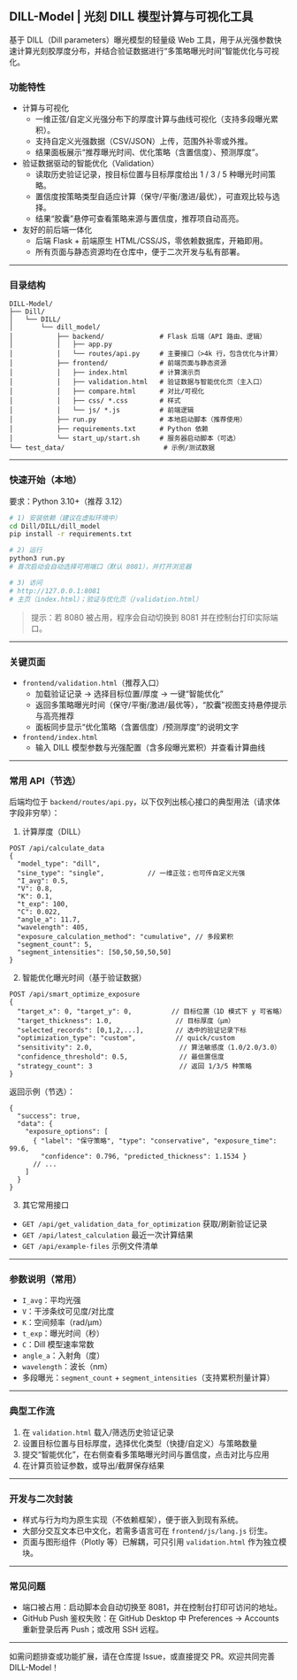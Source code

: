 ## DILL-Model | 光刻 DILL 模型计算与可视化工具

基于 DILL（Dill parameters）曝光模型的轻量级 Web 工具，用于从光强参数快速计算光刻胶厚度分布，并结合验证数据进行“多策略曝光时间”智能优化与可视化。

### 功能特性
- 计算与可视化
  - 一维正弦/自定义光强分布下的厚度计算与曲线可视化（支持多段曝光累积）。
  - 支持自定义光强数据（CSV/JSON）上传，范围外补零或外推。
  - 结果面板展示“推荐曝光时间、优化策略（含置信度）、预测厚度”。
- 验证数据驱动的智能优化（Validation）
  - 读取历史验证记录，按目标位置与目标厚度给出 1 / 3 / 5 种曝光时间策略。
  - 置信度按策略类型自适应计算（保守/平衡/激进/最优），可直观比较与选择。
  - 结果“胶囊”悬停可查看策略来源与置信度，推荐项自动高亮。
- 友好的前后端一体化
  - 后端 Flask + 前端原生 HTML/CSS/JS，零依赖数据库，开箱即用。
  - 所有页面与静态资源均在仓库中，便于二次开发与私有部署。

---

### 目录结构
```
DILL-Model/
├── Dill/
│   └── DILL/
│       └── dill_model/
│           ├── backend/              # Flask 后端（API 路由、逻辑）
│           │   ├── app.py
│           │   └── routes/api.py     # 主要接口（>4k 行，包含优化与计算）
│           ├── frontend/             # 前端页面与静态资源
│           │   ├── index.html        # 计算演示页
│           │   ├── validation.html   # 验证数据与智能优化页（主入口）
│           │   ├── compare.html      # 对比/可视化
│           │   ├── css/ *.css        # 样式
│           │   └── js/ *.js          # 前端逻辑
│           ├── run.py                # 本地启动脚本（推荐使用）
│           ├── requirements.txt      # Python 依赖
│           └── start_up/start.sh     # 服务器启动脚本（可选）
└── test_data/                         # 示例/测试数据
```

---

### 快速开始（本地）
要求：Python 3.10+（推荐 3.12）

```bash
# 1) 安装依赖（建议在虚拟环境中）
cd Dill/DILL/dill_model
pip install -r requirements.txt

# 2) 运行
python3 run.py
# 首次启动会自动选择可用端口（默认 8081），并打开浏览器

# 3) 访问
# http://127.0.0.1:8081
# 主页（index.html）；验证与优化页（/validation.html）
```

> 提示：若 8080 被占用，程序会自动切换到 8081 并在控制台打印实际端口。

---

### 关键页面
- `frontend/validation.html`（推荐入口）
  - 加载验证记录 → 选择目标位置/厚度 → 一键“智能优化”
  - 返回多策略曝光时间（保守/平衡/激进/最优等），“胶囊”视图支持悬停提示与高亮推荐
  - 面板同步显示“优化策略（含置信度）/预测厚度”的说明文字
- `frontend/index.html`
  - 输入 DILL 模型参数与光强配置（含多段曝光累积）并查看计算曲线

---

### 常用 API（节选）
后端均位于 `backend/routes/api.py`，以下仅列出核心接口的典型用法（请求体字段非穷举）：

1. 计算厚度（DILL）
```
POST /api/calculate_data
{
  "model_type": "dill",
  "sine_type": "single",           // 一维正弦；也可传自定义光强
  "I_avg": 0.5,
  "V": 0.8,
  "K": 0.1,
  "t_exp": 100,
  "C": 0.022,
  "angle_a": 11.7,
  "wavelength": 405,
  "exposure_calculation_method": "cumulative", // 多段累积
  "segment_count": 5,
  "segment_intensities": [50,50,50,50,50]
}
```

2. 智能优化曝光时间（基于验证数据）
```
POST /api/smart_optimize_exposure
{
  "target_x": 0, "target_y": 0,          // 目标位置（1D 模式下 y 可省略）
  "target_thickness": 1.0,                // 目标厚度（μm）
  "selected_records": [0,1,2,...],        // 选中的验证记录下标
  "optimization_type": "custom",          // quick/custom
  "sensitivity": 2.0,                      // 算法敏感度（1.0/2.0/3.0）
  "confidence_threshold": 0.5,             // 最低置信度
  "strategy_count": 3                      // 返回 1/3/5 种策略
}
```
返回示例（节选）：
```
{
  "success": true,
  "data": {
    "exposure_options": [
      { "label": "保守策略", "type": "conservative", "exposure_time": 99.6,
        "confidence": 0.796, "predicted_thickness": 1.1534 }
      // ...
    ]
  }
}
```

3. 其它常用接口
- `GET /api/get_validation_data_for_optimization`  获取/刷新验证记录
- `GET /api/latest_calculation`                     最近一次计算结果
- `GET /api/example-files`                          示例文件清单

---

### 参数说明（常用）
- `I_avg`：平均光强
- `V`：干涉条纹可见度/对比度
- `K`：空间频率（rad/μm）
- `t_exp`：曝光时间（秒）
- `C`：Dill 模型速率常数
- `angle_a`：入射角（度）
- `wavelength`：波长（nm）
- 多段曝光：`segment_count` + `segment_intensities`（支持累积剂量计算）

---

### 典型工作流
1. 在 `validation.html` 载入/筛选历史验证记录
2. 设置目标位置与目标厚度，选择优化类型（快捷/自定义）与策略数量
3. 提交“智能优化”，在右侧查看多策略曝光时间与置信度，点击对比与应用
4. 在计算页验证参数，或导出/截屏保存结果

---

### 开发与二次封装
- 样式与行为均为原生实现（不依赖框架），便于嵌入到现有系统。
- 大部分交互文本已中文化，若需多语言可在 `frontend/js/lang.js` 衍生。
- 页面与图形组件（Plotly 等）已解耦，可只引用 `validation.html` 作为独立模块。

---

### 常见问题
- 端口被占用：启动脚本会自动切换至 8081，并在控制台打印可访问的地址。
- GitHub Push 鉴权失败：在 GitHub Desktop 中 Preferences → Accounts 重新登录后再 Push；或改用 SSH 远程。

---

如需问题排查或功能扩展，请在仓库提 Issue，或直接提交 PR。欢迎共同完善 DILL-Model！


